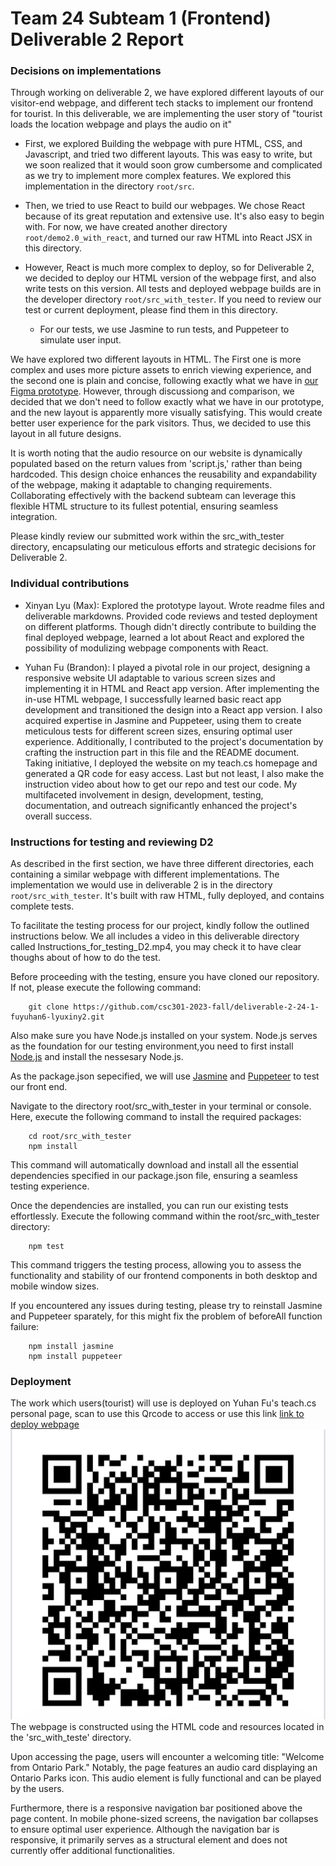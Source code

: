 # Team 24 Subteam 1 (Frontend) Deliverable 2 Report

### Decisions on implementations

Through working on deliverable 2, we have explored different layouts of our visitor-end webpage, and different tech stacks to implement our frontend for tourist. In this deliverable, we are implementing the user story of "tourist loads the location webpage and plays the audio on it"

- First, we explored Building the webpage with pure HTML, CSS, and Javascript, and tried two different layouts. This was easy to write, but we soon realized that it would soon grow cumbersome and complicated as we try to implement more complex features. We explored this implementation in the directory ``root/src``. 

- Then, we tried to use React to build our webpages. We chose React because of its great reputation and extensive use. It's also easy to begin with. For now, we have created another directory ``root/demo2.0_with_react``, and turned our raw HTML into React JSX in this directory.

- However, React is much more complex to deploy, so for Deliverable 2, we decided to deploy our HTML version of the webpage first, and also write tests on this version. All tests and deployed webpage builds are in the developer directory ``root/src_with_tester``. If you need to review our test or current deployment, please find them in this directory.

    - For our tests, we use Jasmine to run tests, and Puppeteer to simulate user input. 

We have explored two different layouts in HTML. The First one is more complex and uses more picture assets to enrich viewing experience, and the second one is plain and concise, following exactly what we have in [our Figma prototype](https://www.figma.com/file/SvfwnclDHxdwv8jXEwm8WI/project-24-ontario-parks-T?type=design&node-id=0-1&mode=design&t=FwWSR7J1goTyzmwv-0). However, through discussiong and comparison, we decided that we don't need to follow exactly what we have in our prototype, and the new layout is apparently more visually satisfying. This would create better user experience for the park visitors. Thus, we decided to use this layout in all future designs.

It is worth noting that the audio resource on our website is dynamically populated based on the return values from 'script.js,' rather than being hardcoded. This design choice enhances the reusability and expandability of the webpage, making it adaptable to changing requirements. Collaborating effectively with the backend subteam can leverage this flexible HTML structure to its fullest potential, ensuring seamless integration.

Please kindly review our submitted work within the src_with_tester directory, encapsulating our meticulous efforts and strategic decisions for Deliverable 2.

### Individual contributions

- Xinyan Lyu (Max): Explored the prototype layout. Wrote readme files and deliverable markdowns. Provided code reviews and tested deployment on different platforms. Though didn't directly contribute to building the final deployed webpage, learned a lot about React and explored the possibility of modulizing webpage components with React.

- Yuhan Fu (Brandon): I played a pivotal role in our project, designing a responsive website UI adaptable to various screen sizes and implementing it in HTML and React app version. After implementing the in-use HTML webpage, I successfully learned basic react app development and transitioned the design into a React app version. I also acquired expertise in Jasmine and Puppeteer, using them to create meticulous tests for different screen sizes, ensuring optimal user experience. Additionally, I contributed to the project's documentation by crafting the instruction part in this file and the README document. Taking initiative, I deployed the website on my teach.cs homepage and generated a QR code for easy access. Last but not least, I also make the instruction video about how to get our repo and test our code. My multifaceted involvement in design, development, testing, documentation, and outreach significantly enhanced the project's overall success.

### Instructions for testing and reviewing D2

As described in the first section, we have three different directories, each containing a similar webpage with different implementations. The implementation we would use in deliverable 2 is in the directory ``root/src_with_tester``. It's built with raw HTML, fully deployed, and contains complete tests.

To facilitate the testing process for our project, kindly follow the outlined instructions below. We all includes a video in this deliverable directory called Instructions_for_testing_D2.mp4, you may check it to have clear thoughs about of how to do the test.

Before proceeding with the testing, ensure you have cloned our repository. If not, please execute the following command:

        git clone https://github.com/csc301-2023-fall/deliverable-2-24-1-fuyuhan6-lyuxiny2.git
        
Also make sure you have Node.js installed on your system. Node.js serves as the foundation for our testing environment,you need to first install [Node.js](https://nodejs.org/en) and install the nessesary Node.js. 


As the package.json sepecified, we will use [Jasmine](https://jasmine.github.io/index.html) and [Puppeteer](https://pptr.dev/) to test our front end.

Navigate to the directory root/src_with_tester in your terminal or console. Here, execute the following command to install the required packages:

        cd root/src_with_tester
        npm install
        
This command will automatically download and install all the essential dependencies specified in our package.json file, ensuring a seamless testing experience.

Once the dependencies are installed, you can run our existing tests effortlessly. Execute the following command within the root/src_with_tester directory:

        npm test

This command triggers the testing process, allowing you to assess the functionality and stability of our frontend components in both desktop and mobile window sizes.

If you encountered any issues during testing, please try to reinstall Jasmine and Puppeteer sparately, for this might fix the problem of beforeAll function failure: 

        npm install jasmine
        npm install puppeteer

### Deployment

The work which users(tourist) will use is deployed on Yuhan Fu's teach.cs personal page, scan to use this Qrcode to access or use this link [link to deploy webpage](https://www.teach.cs.toronto.edu/~fuyuhan6/user_webpage/public/)
![plot](./QR_code_demo.jpg)
The webpage is constructed using the HTML code and resources located in the 'src_with_teste' directory. 

Upon accessing the page, users will encounter a welcoming title: "Welcome from Ontario Park." Notably, the page features an audio card displaying an Ontario Parks icon. This audio element is fully functional and can be played by the users.

Furthermore, there is a responsive navigation bar positioned above the page content. In mobile phone-sized screens, the navigation bar collapses to ensure optimal user experience. Although the navigation bar is responsive, it primarily serves as a structural element and does not currently offer additional functionalities.

